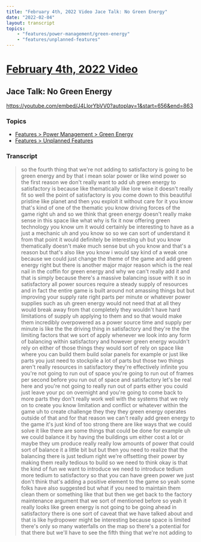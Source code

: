 ```yaml
---
title: "February 4th, 2022 Video Jace Talk: No Green Energy"
date: "2022-02-04"
layout: transcript
topics:
    - "features/power-management/green-energy"
    - "features/unplanned-features"
---
```

# [February 4th, 2022 Video](../2022-02-04.md)
## Jace Talk: No Green Energy
https://youtube.com/embed/J4LlorYbVV0?autoplay=1&start=656&end=863

### Topics
* [Features > Power Management > Green Energy](../topics/features/power-management/green-energy.md)
* [Features > Unplanned Features](../topics/features/unplanned-features.md)

### Transcript

> so the fourth thing that we're not adding to satisfactory is going to be green energy and by that i mean solar power or like wind power so the first reason we don't really want to add uh green energy to satisfactory is because like thematically like lore wise it doesn't really fit so well the point of satisfactory is you come down to this beautiful pristine like planet and then you exploit it without care for it you know that's kind of one of the thematic you know driving forces of the game right uh and so we think that green energy doesn't really make sense in this space like what why is fix it now offering green technology you know um it would certainly be interesting to have as a just a mechanic uh and you know so so we can sort of understand it from that point it would definitely be interesting uh but you know thematically doesn't make much sense but uh you know and that's a reason but that's also like you know i would say kind of a weak one because we could just change the theme of the game and add green energy right but there is another major major reason which is the real nail in the coffin for green energy and why we can't really add it and that is simply because there's a massive balancing issue with it so in satisfactory all power sources require a steady supply of resources and in fact the entire game is built around not amassing things but but improving your supply rate right parts per minute or whatever power supplies such as uh green energy would not need that at all they would break away from that completely they wouldn't have hard limitations of supply uh applying to them and so that would make them incredibly overpowered as a power source time and supply per minute is like the the driving thing in satisfactory and they're the the limiting factors that we sort of apply whenever we look into any form of balancing within satisfactory and however green energy wouldn't rely on either of those things they would sort of rely on space like where you can build them build solar panels for example or just like parts you just need to stockpile a lot of parts but those two things aren't really resources in satisfactory they're effectively infinite you you're not going to run out of space you're going to run out of frames per second before you run out of space and satisfactory let's be real here and you're not going to really run out of parts either you could just leave your pc on overnight and you're going to come back to more parts they don't really work well with the systems that we rely on to create you know limitation and conflict or whatever within the game uh to create challenge they they they green energy operates outside of that and for that reason we can't really add green energy to the game it's just kind of too strong there are like ways that we could solve it like there are some things that could be done for example uh we could balance it by having the buildings um either cost a lot or maybe they um produce really really low amounts of power that could sort of balance it a little bit but but then you need to realize that the balancing there is just tedium right we're offsetting their power by making them really tedious to build so we need to think okay is that the kind of fun we want to introduce we need to introduce tedium more tedium to satisfactory so that you can have green power we just don't think that's adding a positive element to the game so yeah some folks have also suggested but what if you need to maintain them clean them or something like that but then we get back to the factory maintenance argument that we sort of mentioned before so yeah it really looks like green energy is not going to be going ahead in satisfactory there is one sort of caveat that we have talked about and that is like hydropower might be interesting because space is limited there's only so many waterfalls on the map so there's a potential for that there but we'll have to see the fifth thing that we're not adding to

